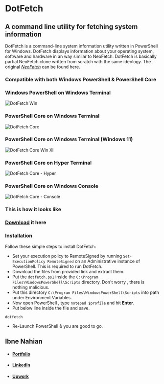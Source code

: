 # DotFetch

## A command line utility for fetching system information

DotFetch is a command-line system information utility written in PowerShell for Windows. DotFetch displays information about your operating system, software and hardware in an way similar to NeoFetch. DotFetch is basically partial NeoFetch clone written from scratch with the same ideology. The original _[NeoFetch](https://github.com/dylanaraps/neofetch)_ can be found here.

### Compatible with both Windows PowerShell & PowerShell Core

### Windows PowerShell on Windows Terminal

![DotFetch Win](https://github.com/evilprince2009/DotFetch/blob/main/Images/Windows%20Powershell.png)

### PowerShell Core on Windows Terminal

![DotFetch Core](https://github.com/evilprince2009/DotFetch/blob/main/Images/PowerShell%20Core.png)

### PowerShell Core on Windows Terminal (Windows 11)

![DotFetch Core Win XI](https://github.com/evilprince2009/DotFetch/blob/main/Images/win-teriminal-win-xi-pwsh.gif)

### PowerShell Core on Hyper Terminal

![DotFetch Core - Hyper](https://github.com/evilprince2009/DotFetch/blob/main/Images/hyper-pscore.png)

### PowerShell Core on Windows Console

![DotFetch Core - Console](https://github.com/evilprince2009/DotFetch/blob/main/Images/Console%20PSCore.png)

### This is how it looks like

### [Download](https://github.com/evilprince2009/DotFetch) it here

### Installation

Follow these simple steps to install DotFetch:

- Set your execution policy to RemoteSigned by running `Set-ExecutionPolicy RemoteSigned` on an Administrative instance of PowerShell. This is required to run DotFetch.
- Download the files from provided link and extract them.
- Put the `dotfetch.ps1` inside the `C:\Program Files\WindowsPowerShell\Scripts` directory. Don't worry , there is nothing malicious.
- Put this directory `C:\Program Files\WindowsPowerShell\Scripts` into path under Environment Variables.
- Now open PowerShell , type `notepad $profile` and hit **Enter**.
- Put below line inside the file and save.

```
dotfetch
```

- Re-Launch PowerShell & you are good to go.

## Ibne Nahian

- #### [Portfolio](https://evilprince2009.netlify.app/)
- #### [LinkedIn](https://www.linkedin.com/in/evilprince2009/)
- #### [Upwork](https://www.upwork.com/freelancers/~01ded0be5baccfa296)
